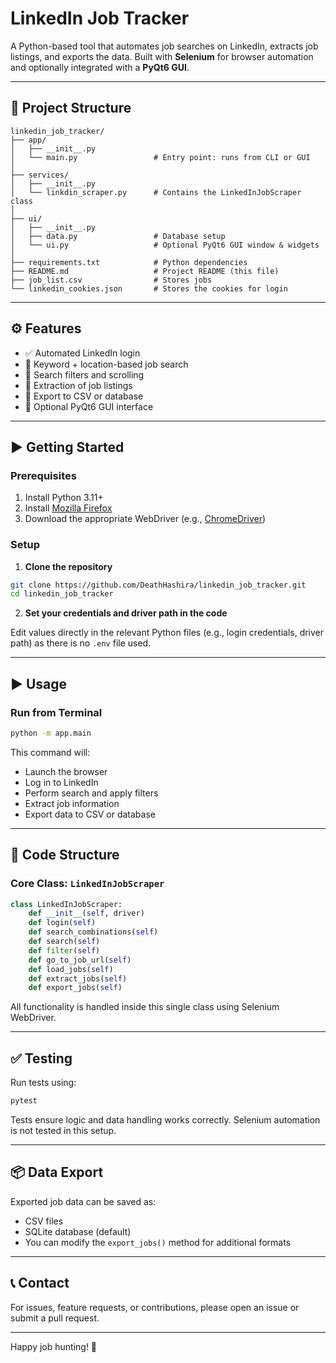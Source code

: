 # LinkedIn Job Tracker

A Python-based tool that automates job searches on LinkedIn, extracts job listings, and exports the data. Built with **Selenium** for browser automation and optionally integrated with a **PyQt6 GUI**.

---

## 🧭 Project Structure

```
linkedin_job_tracker/
├── app/
│   ├── __init__.py
│   └── main.py                 # Entry point: runs from CLI or GUI
│
├── services/
│   ├── __init__.py
│   └── linkdin_scraper.py      # Contains the LinkedInJobScraper class
│
├── ui/
│   ├── __init__.py
│   ├── data.py                 # Database setup
│   └── ui.py                   # Optional PyQt6 GUI window & widgets
│   
├── requirements.txt            # Python dependencies
├── README.md                   # Project README (this file)
├── job_list.csv                # Stores jobs 
└── linkedin_cookies.json       # Stores the cookies for login
```

---

## ⚙️ Features

- ✅ Automated LinkedIn login
- 🔎 Keyword + location-based job search
- 🧩 Search filters and scrolling
- 📄 Extraction of job listings
- 💾 Export to CSV or database
- 🎨 Optional PyQt6 GUI interface

---

## ▶️ Getting Started

### Prerequisites

1. Install Python 3.11+
2. Install [Mozilla Firefox](https://www.mozilla.org/firefox/)
3. Download the appropriate WebDriver (e.g., [ChromeDriver](https://sites.google.com/a/chromium.org/chromedriver/))

### Setup

1. **Clone the repository**

```bash
git clone https://github.com/DeathHashira/linkedin_job_tracker.git
cd linkedin_job_tracker
```

2. **Set your credentials and driver path in the code**

Edit values directly in the relevant Python files (e.g., login credentials, driver path) as there is no `.env` file used.

---

## ▶️ Usage

### Run from Terminal

```bash
python -m app.main
```

This command will:

- Launch the browser
- Log in to LinkedIn
- Perform search and apply filters
- Extract job information
- Export data to CSV or database

---

## 🧩 Code Structure

### Core Class: `LinkedInJobScraper`

```python
class LinkedInJobScraper:
    def __init__(self, driver)
    def login(self)
    def search_combinations(self)
    def search(self)
    def filter(self)
    def go_to_job_url(self)
    def load_jobs(self)
    def extract_jobs(self)
    def export_jobs(self)
```

All functionality is handled inside this single class using Selenium WebDriver.

---

## ✅ Testing

Run tests using:

```bash
pytest
```

Tests ensure logic and data handling works correctly. Selenium automation is not tested in this setup.

---

## 📦 Data Export

Exported job data can be saved as:

- CSV files
- SQLite database (default)
- You can modify the `export_jobs()` method for additional formats

---

## 📞 Contact

For issues, feature requests, or contributions, please open an issue or submit a pull request.

---

Happy job hunting! 🚀
